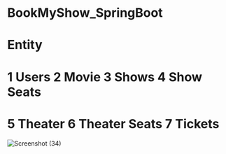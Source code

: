 # BookMyShow_SpringBoot

# Entity
# 1 Users   2 Movie   3 Shows   4 Show Seats
# 5 Theater  6 Theater Seats    7 Tickets


![Screenshot (34)](https://user-images.githubusercontent.com/115030944/215969798-38f04e12-ef4c-40e4-b74f-31ddd005e78f.png)




